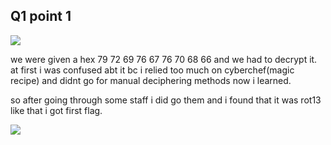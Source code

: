
## Q1 point 1
![](Pasted%20image%2020210428122716.png)

we were given a hex 79 72 69 76 67 76 70 68 66 and we had to decrypt it.
at first i was confused abt it bc i relied too much on cyberchef(magic recipe) and didnt go for manual deciphering methods now i learned.

so after going through some staff i did go them and i found that it was rot13 
like that i got first flag.

![](Pasted%20image%2020210428122807.png)